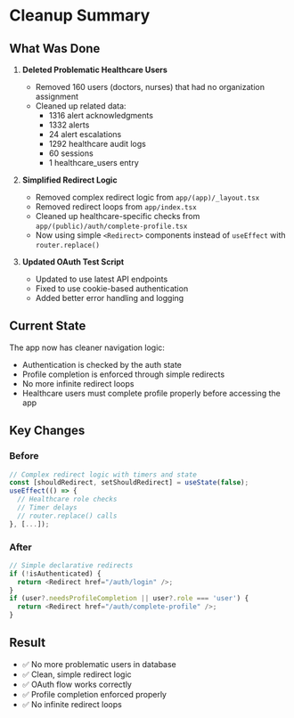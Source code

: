 # Cleanup Summary

## What Was Done

1. **Deleted Problematic Healthcare Users**
   - Removed 160 users (doctors, nurses) that had no organization assignment
   - Cleaned up related data:
     - 1316 alert acknowledgments
     - 1332 alerts
     - 24 alert escalations
     - 1292 healthcare audit logs
     - 60 sessions
     - 1 healthcare_users entry

2. **Simplified Redirect Logic**
   - Removed complex redirect logic from `app/(app)/_layout.tsx`
   - Removed redirect loops from `app/index.tsx`
   - Cleaned up healthcare-specific checks from `app/(public)/auth/complete-profile.tsx`
   - Now using simple `<Redirect>` components instead of `useEffect` with `router.replace()`

3. **Updated OAuth Test Script**
   - Updated to use latest API endpoints
   - Fixed to use cookie-based authentication
   - Added better error handling and logging

## Current State

The app now has cleaner navigation logic:
- Authentication is checked by the auth state
- Profile completion is enforced through simple redirects
- No more infinite redirect loops
- Healthcare users must complete profile properly before accessing the app

## Key Changes

### Before
```typescript
// Complex redirect logic with timers and state
const [shouldRedirect, setShouldRedirect] = useState(false);
useEffect(() => {
  // Healthcare role checks
  // Timer delays
  // router.replace() calls
}, [...]);
```

### After
```typescript
// Simple declarative redirects
if (!isAuthenticated) {
  return <Redirect href="/auth/login" />;
}
if (user?.needsProfileCompletion || user?.role === 'user') {
  return <Redirect href="/auth/complete-profile" />;
}
```

## Result

- ✅ No more problematic users in database
- ✅ Clean, simple redirect logic
- ✅ OAuth flow works correctly
- ✅ Profile completion enforced properly
- ✅ No infinite redirect loops